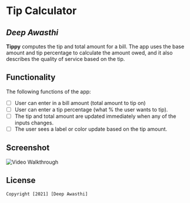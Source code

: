 # Tip Calculator

## *Deep Awasthi*

**Tippy** computes the tip and total amount for a bill. The app uses the base amount and tip percentage to calculate the amount owed, and it also describes the quality of service based on the tip.

## Functionality

The following functions of the app:

* [ ] User can enter in a bill amount (total amount to tip on)
* [ ] User can enter a tip percentage (what % the user wants to tip).
* [ ] The tip and total amount are updated immediately when any of the inputs changes.
* [ ] The user sees a label or color update based on the tip amount.

## Screenshot


<img src='http://i.imgur.com/link/to/your/gif/file.gif' title='Video Walkthrough' width='' alt='Video Walkthrough' />


## License

    Copyright [2021] [Deep Awasthi]